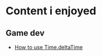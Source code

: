 # Content i enjoyed
## Game dev
- [How to use Time.deltaTime](https://www.youtube.com/watch?v=yGhfUcPjXuE)